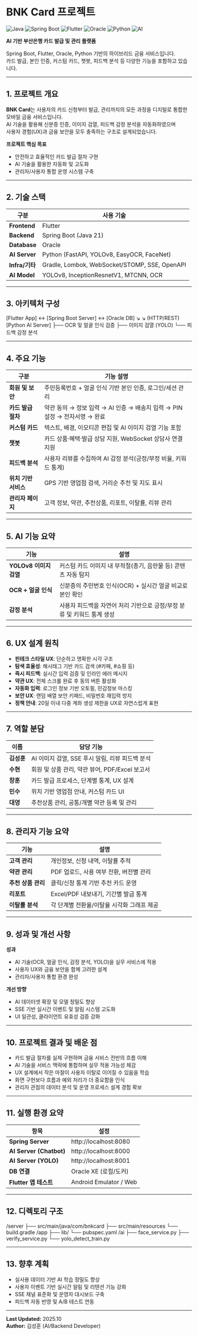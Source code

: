 # BNK Card 프로젝트

![Java](https://img.shields.io/badge/Java-21-red)
![Spring Boot](https://img.shields.io/badge/Spring%20Boot-3.3-green)
![Flutter](https://img.shields.io/badge/Flutter-3.24-blue)
![Oracle](https://img.shields.io/badge/Oracle-DB-orange)
![Python](https://img.shields.io/badge/Python-FastAPI-yellow)
![AI](https://img.shields.io/badge/AI-YOLOv8%20%7C%20EasyOCR%20%7C%20FaceNet-lightgrey)

**AI 기반 부산은행 카드 발급 및 관리 플랫폼**

Spring Boot, Flutter, Oracle, Python 기반의 하이브리드 금융 서비스입니다.  
카드 발급, 본인 인증, 커스텀 카드, 챗봇, 피드백 분석 등 다양한 기능을 포함하고 있습니다.

---

## 1. 프로젝트 개요

**BNK Card**는 사용자의 카드 신청부터 발급, 관리까지의 모든 과정을 디지털로 통합한 모바일 금융 서비스입니다.  
AI 기술을 활용해 신분증 인증, 이미지 검열, 피드백 감정 분석을 자동화하였으며  
사용자 경험(UX)과 금융 보안을 모두 충족하는 구조로 설계되었습니다.

**프로젝트 핵심 목표**
- 안전하고 효율적인 카드 발급 절차 구현  
- AI 기술을 활용한 자동화 및 고도화  
- 관리자/사용자 통합 운영 시스템 구축  

---

## 2. 기술 스택

| 구분 | 사용 기술 |
|------|------------|
| **Frontend** | Flutter |
| **Backend** | Spring Boot (Java 21) |
| **Database** | Oracle |
| **AI Server** | Python (FastAPI, YOLOv8, EasyOCR, FaceNet) |
| **Infra/기타** | Gradle, Lombok, WebSocket/STOMP, SSE, OpenAPI |
| **AI Model** | YOLOv8, InceptionResnetV1, MTCNN, OCR |

---

## 3. 아키텍처 구성

[Flutter App] ↔ [Spring Boot Server] ↔ [Oracle DB]
↘
↘ (HTTP/REST)
[Python AI Server]
├── OCR 및 얼굴 인식 검증
├── 이미지 검열 (YOLO)
└── 피드백 감정 분석

---

## 4. 주요 기능

| 구분 | 기능 설명 |
|------|------------|
| **회원 및 보안** | 주민등록번호 + 얼굴 인식 기반 본인 인증, 로그인/세션 관리 |
| **카드 발급 절차** | 약관 동의 → 정보 입력 → AI 인증 → 배송지 입력 → PIN 설정 → 전자서명 → 완료 |
| **커스텀 카드** | 텍스트, 배경, 이모티콘 편집 및 AI 이미지 검열 기능 포함 |
| **챗봇** | 카드 상품·혜택·발급 상담 지원, WebSocket 상담사 연결 지원 |
| **피드백 분석** | 사용자 리뷰를 수집하여 AI 감정 분석(긍정/부정 비율, 키워드 통계) |
| **위치 기반 서비스** | GPS 기반 영업점 검색, 거리순 추천 및 지도 표시 |
| **관리자 페이지** | 고객 정보, 약관, 추천상품, 리포트, 이탈률, 리뷰 관리 |

---

## 5. AI 기능 요약

| 기능 | 설명 |
|------|------|
| **YOLOv8 이미지 검열** | 커스텀 카드 이미지 내 부적절(총기, 음란물 등) 콘텐츠 자동 탐지 |
| **OCR + 얼굴 인식** | 신분증의 주민번호 인식(OCR) + 실시간 얼굴 비교로 본인 확인 |
| **감정 분석** | 사용자 피드백을 자연어 처리 기반으로 긍정/부정 분류 및 키워드 통계 생성 |

---

## 6. UX 설계 원칙

- **핀테크 스타일 UX**: 단순하고 명확한 시각 구조  
- **탐색 효율성**: 해시태그 기반 카드 검색 (#카페, #쇼핑 등)  
- **즉시 피드백**: 실시간 입력 검증 및 인라인 에러 메시지  
- **약관 UX**: 전체 스크롤 완료 후 동의 버튼 활성화  
- **자동화 입력**: 로그인 정보 기반 오토필, 민감정보 마스킹  
- **보안 UX**: 랜덤 배열 보안 키패드, 비밀번호 재입력 방지  
- **정책 안내**: 20일 이내 다중 계좌 생성 제한을 UX로 자연스럽게 표현  

---

## 7. 역할 분담

| 이름 | 담당 기능 |
|------|------------|
| **김성훈** | AI 이미지 검열, SSE 푸시 알림, 리뷰 피드백 분석 |
| **수현** | 회원 및 상품 관리, 약관 뷰어, PDF/Excel 보고서 |
| **창훈** | 카드 발급 프로세스, 단계별 통계, UX 설계 |
| **민수** | 위치 기반 영업점 안내, 커스텀 카드 UI |
| **대영** | 추천상품 관리, 공통/개별 약관 등록 및 관리 |

---

## 8. 관리자 기능 요약

| 기능 | 설명 |
|------|------|
| **고객 관리** | 개인정보, 신청 내역, 이탈률 추적 |
| **약관 관리** | PDF 업로드, 사용 여부 전환, 버전별 관리 |
| **추천 상품 관리** | 클릭/신청 통계 기반 추천 카드 운영 |
| **리포트** | Excel/PDF 내보내기, 기간별 발급 통계 |
| **이탈률 분석** | 각 단계별 전환율/이탈율 시각화 그래프 제공 |

---

## 9. 성과 및 개선 사항

**성과**
- AI 기술(OCR, 얼굴 인식, 감정 분석, YOLO)을 실무 서비스에 적용  
- 사용자 UX와 금융 보안을 함께 고려한 설계  
- 관리자/사용자 통합 환경 완성  

**개선 방향**
- AI 데이터셋 확장 및 모델 정밀도 향상  
- SSE 기반 실시간 이벤트 및 알림 시스템 고도화  
- UI 일관성, 클라이언트 유효성 검증 강화  

---

## 10. 프로젝트 결과 및 배운 점

- 카드 발급 절차를 실제 구현하며 금융 서비스 전반의 흐름 이해  
- AI 기술을 서비스 맥락에 통합하며 실무 적용 가능성 체감  
- UX 설계에서 작은 마찰이 사용자 이탈로 이어질 수 있음을 학습  
- 화면 구현보다 흐름과 예외 처리가 더 중요함을 인식  
- 관리자 관점의 데이터 분석 및 운영 프로세스 설계 경험 확보  

---

## 11. 실행 환경 요약

| 항목 | 설정 |
|------|------|
| **Spring Server** | http://localhost:8080 |
| **AI Server (Chatbot)** | http://localhost:8000 |
| **AI Server (YOLO)** | http://localhost:8001 |
| **DB 연결** | Oracle XE (로컬/도커) |
| **Flutter 앱 테스트** | Android Emulator / Web |

---

## 12. 디렉토리 구조

/server
├── src/main/java/com/bnkcard
├── src/main/resources
└── build.gradle
/app
├── lib/
└── pubspec.yaml
/ai
├── face_service.py
├── verify_service.py
└── yolo_detect_train.py


---

## 13. 향후 계획

- 실사용 데이터 기반 AI 학습 정밀도 향상  
- 사용자 이벤트 기반 실시간 알림 및 리텐션 기능 강화  
- SSE 채널 표준화 및 운영자 대시보드 구축  
- 피드백 자동 반영 및 A/B 테스트 연동  

---

**Last Updated:** 2025.10  
**Author:** 김성훈 (AI/Backend Developer)
